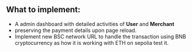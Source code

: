 ## What to implement:

- A admin dashboard with detailed activities of **User** and **Merchant**
- preserving the payment details upon page reload.
- Implement new BSC network URL to handle the transaction using BNB cryptocurrency as how it is working with ETH on sepolia test it.  